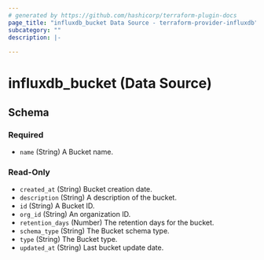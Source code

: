 ```yaml
---
# generated by https://github.com/hashicorp/terraform-plugin-docs
page_title: "influxdb_bucket Data Source - terraform-provider-influxdb"
subcategory: ""
description: |-
  
---
```


# influxdb_bucket (Data Source)





<!-- schema generated by tfplugindocs -->
## Schema

### Required

- `name` (String) A Bucket name.

### Read-Only

- `created_at` (String) Bucket creation date.
- `description` (String) A description of the bucket.
- `id` (String) A Bucket ID.
- `org_id` (String) An organization ID.
- `retention_days` (Number) The retention days for the bucket.
- `schema_type` (String) The Bucket schema type.
- `type` (String) The Bucket type.
- `updated_at` (String) Last bucket update date.
